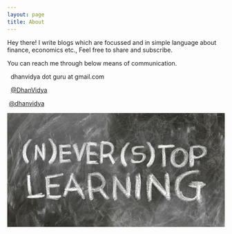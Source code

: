 ```yaml
---
layout: page
title: About
---
```


<p class="message">
  Hey there! I write blogs which are focussed and in simple language about finance, economics etc., Feel free to share and subscribe.
</p>

You can reach me through below means of communication.  

<i class="far fa-envelope">&nbsp;</i> dhanvidya dot guru at gmail.com

<i class="fab fa-twitter">&nbsp;</i>
[@DhanVidya](https://twitter.com/DhanVidya)

<i class="fab fa-github">&nbsp;</i>[@dhanvidya](https://github.com/dhanvidya)

![Never Stop Learning](/public/images/never-stop-learning.jpg)
